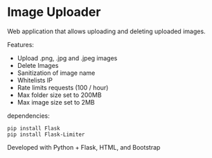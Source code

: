 # Image Uploader
Web application that allows uploading and deleting uploaded images.

Features:
- Upload .png, .jpg and .jpeg images
- Delete Images
- Sanitization of image name
- Whitelists IP
- Rate limits requests (100 / hour)
- Max folder size set to 200MB
- Max image size set to 2MB

dependencies:   
```
pip install Flask   
pip install Flask-Limiter
```

Developed with Python + Flask, HTML, and Bootstrap
